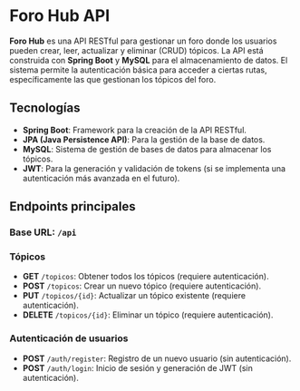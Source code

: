 

# **Foro Hub API**

**Foro Hub** es una API RESTful para gestionar un foro donde los usuarios pueden crear, leer, actualizar y eliminar (CRUD) tópicos. La API está construida con **Spring Boot** y **MySQL** para el almacenamiento de datos. El sistema permite la autenticación básica para acceder a ciertas rutas, específicamente las que gestionan los tópicos del foro.


## **Tecnologías**

- **Spring Boot**: Framework para la creación de la API RESTful.
- **JPA (Java Persistence API)**: Para la gestión de la base de datos.
- **MySQL**: Sistema de gestión de bases de datos para almacenar los tópicos.
- **JWT**: Para la generación y validación de tokens (si se implementa una autenticación más avanzada en el futuro).

## **Endpoints principales**

### **Base URL**: `/api`
### **Tópicos**

- **GET** `/topicos`: Obtener todos los tópicos (requiere autenticación).
- **POST** `/topicos`: Crear un nuevo tópico (requiere autenticación).
- **PUT** `/topicos/{id}`: Actualizar un tópico existente (requiere autenticación).
- **DELETE** `/topicos/{id}`: Eliminar un tópico (requiere autenticación).

### **Autenticación de usuarios**

- **POST** `/auth/register`: Registro de un nuevo usuario (sin autenticación).
- **POST** `/auth/login`: Inicio de sesión y generación de JWT (sin autenticación).

